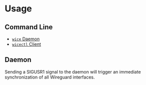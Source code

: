 # Usage

## Command Line

- [`wice` Daemon](./usage/md/wice.md)
- [`wicectl` Client](./usage/md/wicectl.md)

## Daemon

Sending a SIGUSR1 signal to the daemon will trigger an immediate synchronization of all Wireguard interfaces.
